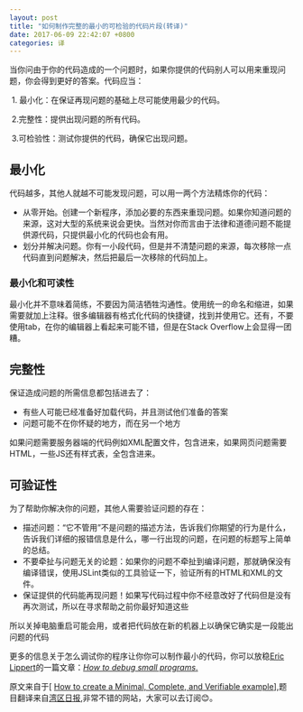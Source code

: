 ```yaml
---
layout: post
title: "如何制作完整的最小的可检验的代码片段(转译)"
date: 2017-06-09 22:42:07 +0800
categories: 译
---
```


当你问由于你的代码造成的一个问题时，如果你提供的代码别人可以用来重现问题，你会得到更好的答案。代码应当：

​	1. 最小化：在保证再现问题的基础上尽可能使用最少的代码。

​	2.完整性：提供出现问题的所有代码。

​	3.可检验性：测试你提供的代码，确保它出现问题。

## 最小化

代码越多，其他人就越不可能发现问题，可以用一两个方法精炼你的代码：

- 从零开始。创建一个新程序，添加必要的东西来重现问题。如果你知道问题的来源，这对大型的系统来说会更快。当然对你而言由于法律和道德问题不能提供源代码，只提供最小化的代码也会有用。
- 划分并解决问题。你有一小段代码，但是并不清楚问题的来源，每次移除一点代码直到问题解决，然后把最后一次移除的代码加上。

### 最小化和可读性

最小化并不意味着简练，不要因为简洁牺牲沟通性。使用统一的命名和缩进，如果需要就加上注释。很多编辑器有格式化代码的快捷键，找到并使用它。还有，不要使用tab，在你的编辑器上看起来可能不错，但是在Stack Overflow上会显得一团糟。

## 完整性

保证造成问题的所需信息都包括进去了：

- 有些人可能已经准备好加载代码，并且测试他们准备的答案	
- 问题可能不在你怀疑的地方，而在另一个地方

如果问题需要服务器端的代码例如XML配置文件，包含进来，如果网页问题需要HTML，一些JS还有样式表，全包含进来。

## 可验证性

为了帮助你解决你的问题，其他人需要验证问题的存在：

- 描述问题：“它不管用”不是问题的描述方法，告诉我们你期望的行为是什么，告诉我们详细的报错信息是什么，哪一行出现的问题，在问题的标题写上简单的总结。
- 不要牵扯与问题无关的论题：如果你的问题不牵扯到编译问题，那就确保没有编译错误，使用JSLint类似的工具验证一下，验证所有的HTML和XML的文件。
- 保证提供的代码能再现问题！如果写代码过程中你不经意改好了代码但是没有再次测试，所以在寻求帮助之前你最好知道这些

所以关掉电脑重启可能会用，或者把代码放在新的机器上以确保它确实是一段能出问题的代码

更多的信息关于怎么调试你的程序让你你可以制作最小的代码，你可以放稳[Eric Lippert](http://stackoverflow.com/users/88656/eric-lippert)的一篇文章：[*How to debug small programs*.](http://ericlippert.com/2014/03/05/how-to-debug-small-programs/)

原文来自于[ [How to create a Minimal, Complete, and Verifiable example](https://stackoverflow.com/help/mcve?utm_source=wanqu.co&utm_campaign=Wanqu+Daily&utm_medium=website)],题目翻译来自[湾区日报](https://wanqu.co/a/5185/2017-06-07-how-to-create-a-minimal-complete-and-verifiable-example.html?s=/issues),非常不错的网站，大家可以去订阅😊。